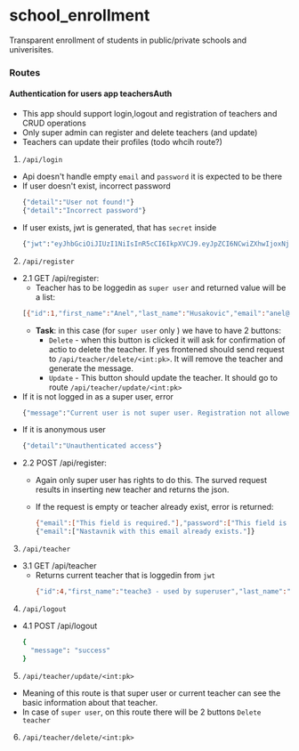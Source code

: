 # school_enrollment
Transparent enrollment of students in public/private schools and univerisites.

### Routes
#### Authentication for users app teachersAuth
- This app should support login,logout and registration of teachers and CRUD operations
- Only super admin can register and delete teachers (and update)
- Teachers can update their profiles (todo whcih route?)
1. `/api/login`
  - Api doesn't handle empty `email` and `password` it is expected to be there
  - If user doesn't exist, incorrect password
    ```bash
    {"detail":"User not found!"}
    {"detail":"Incorrect password"}
    ```
  - If user exists, jwt is generated, that has `secret` inside
    ```bash
    {"jwt":"eyJhbGciOiJIUzI1NiIsInR5cCI6IkpXVCJ9.eyJpZCI6NCwiZXhwIjoxNjcyNjgwOTgwLCJpYXQiOjE2NzI2NzczODB9.tPi6xBw0SxuNFPKjATQiucoF4mrxKVedlAsrpaiFDTQ"}
    ```
2. `/api/register`

  - 2.1 GET /api/register:
    - Teacher has to be loggedin as `super user` and returned value will be a list:
    ```bash
    [{"id":1,"first_name":"Anel","last_name":"Husakovic","email":"anel@eacon.ba"},{"id":4,"first_name":"teache3 - used by superuser","last_name":"","email":"t3@t"},{"id":2,"first_name":"teacher1","last_name":"","email":"teacher1@t"},{"id":3,"first_name":"teacher2","last_name":"","email":"teacher2@t"}]
    ```
    - **Task**: in this case (for `super user` only ) we have to have 2 buttons:
      - `Delete` - when this button is clicked it will ask for confirmation of actio
                   to delete the teacher. If yes frontened should send request to
                   `/api/teacher/delete/<int:pk>`.
                   It will remove the teacher and generate the message.
      - `Update` - This button should update the teacher. It should go to route
                   `/api/teacher/update/<int:pk>`
  - If it is not logged in as a super user, error
    ```bash
    {"message":"Current user is not super user. Registration not allowed!"}
    ```
  - If it is anonymous user
    ```bash
    {"detail":"Unauthenticated access"}
    ```
  - 2.2 POST /api/register:
    - Again only super user has rights to do this.
      The surved request results in inserting new teacher and returns the json.

    - If the request is empty or teacher already exist, error is returned:
      ```bash
      {"email":["This field is required."],"password":["This field is required."]}
      {"email":["Nastavnik with this email already exists."]}
      ```

3. `/api/teacher`
  - 3.1 GET /api/teacher
    - Returns current teacher that is loggedin from `jwt`
      ```bash
      {"id":4,"first_name":"teache3 - used by superuser","last_name":"","email":"t3@t"}
      ```

4. `/api/logout`
  - 4.1 POST /api/logout
    ```bash
    {
      "message": "success"
    }
    ```
5. `/api/teacher/update/<int:pk>`
  - Meaning of this route is that super user or current teacher can see the basic
    information about that teacher.
  - In case of `super user`, on this route there will be 2 buttons `Delete teacher`

6. `/api/teacher/delete/<int:pk>`
